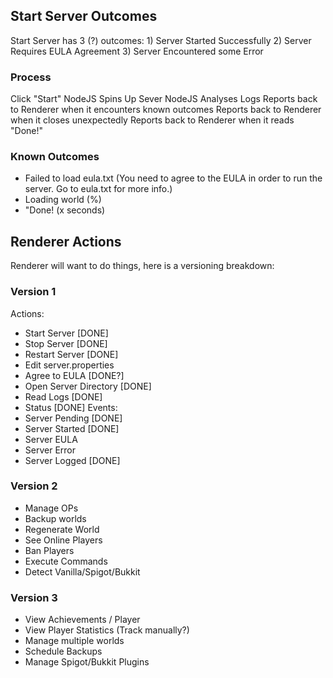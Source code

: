 ## Start Server Outcomes
Start Server has 3 (?) outcomes:
    1) Server Started Successfully
    2) Server Requires EULA Agreement
    3) Server Encountered some Error

### Process
Click "Start"
NodeJS Spins Up Sever
NodeJS Analyses Logs
Reports back to Renderer when it encounters known outcomes
Reports back to Renderer when it closes unexpectedly
Reports back to Renderer when it reads "Done!"

### Known Outcomes
 - Failed to load eula.txt (You need to agree to the EULA in order to run the server. Go to eula.txt for more info.)
 - Loading world (%)
 - "Done! (x seconds)

## Renderer Actions
Renderer will want to do things, here is a versioning breakdown:

### Version 1
Actions:
 - Start Server [DONE]
 - Stop Server [DONE]
 - Restart Server [DONE]
 - Edit server.properties
 - Agree to EULA [DONE?]
 - Open Server Directory [DONE]
 - Read Logs [DONE]
 - Status [DONE]
Events:
 - Server Pending [DONE]
 - Server Started [DONE]
 - Server EULA
 - Server Error 
 - Server Logged [DONE]

### Version 2
 - Manage OPs
 - Backup worlds
 - Regenerate World
 - See Online Players
 - Ban Players
 - Execute Commands
 - Detect Vanilla/Spigot/Bukkit

### Version 3
 - View Achievements / Player
 - View Player Statistics (Track manually?)
 - Manage multiple worlds
 - Schedule Backups
 - Manage Spigot/Bukkit Plugins

